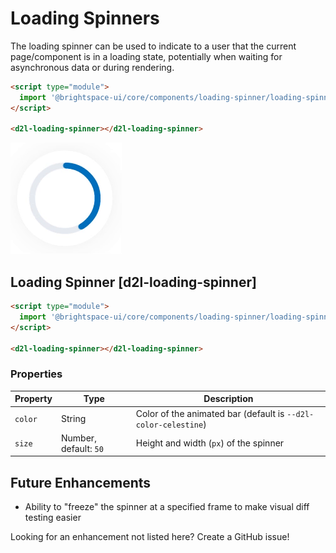 # Loading Spinners

The loading spinner can be used to indicate to a user that the current page/component is in a loading state, potentially when waiting for asynchronous data or during rendering.
<!-- docs: demo name:d2l-loading-spinner -->
```html
<script type="module">
  import '@brightspace-ui/core/components/loading-spinner/loading-spinner.js';
</script>

<d2l-loading-spinner></d2l-loading-spinner>
```
<!-- docs: start hidden content -->
![Loading Spinner](./screenshots/loading-spinner.gif?raw=true)
<!-- docs: end hidden content -->

## Loading Spinner [d2l-loading-spinner]

<!-- docs: demo live name:d2l-loading-spinner -->
```html
<script type="module">
  import '@brightspace-ui/core/components/loading-spinner/loading-spinner.js';
</script>

<d2l-loading-spinner></d2l-loading-spinner>
```
<!-- docs: start hidden content -->

### Properties

| Property | Type | Description |
|--|--|--|
| `color` | String | Color of the animated bar (default is `--d2l-color-celestine`) |
| `size` | Number, default: `50` | Height and width (`px`) of the spinner |

## Future Enhancements

- Ability to "freeze" the spinner at a specified frame to make visual diff testing easier

Looking for an enhancement not listed here? Create a GitHub issue!
<!-- docs: end hidden content -->
